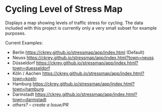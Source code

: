 # Cycling Level of Stress Map

Displays a map showing levels of traffic stress for cycling.  The data included with this project is currently only a very small subset for example purposes.

Current Examples:
* Berlin https://ckrey.github.io/stressmap/app/index.html (Default)
* Neuss https://ckrey.github.io/stressmap/app/index.html?town=neuss
* Düsseldorf https://ckrey.github.io/stressmap/app/index.html?town=duesseldorf
* Köln / Aachen https://ckrey.github.io/stressmap/app/index.html?town=koeln
* Hamburg https://ckrey.github.io/stressmap/app/index.html?town=hamburg
* Darmstadt https://ckrey.github.io/stressmap/app/index.html?town=darmstadt
* _others? – create a Issue/PR_

